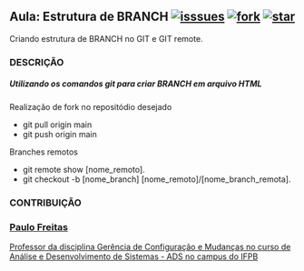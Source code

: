 ## Aula: Estrutura de BRANCH [![isssues](https://img.shields.io/github/issues/IsraelLazaro/exercicioSemana7)](https://img.shields.io/github/issues/IsraelLazaro/exercicioSemana7) [![fork](https://img.shields.io/github/forks/IsraelLazaro/exercicioSemana7)](https://img.shields.io/github/forks/IsraelLazaro/exercicioSemana7) [![star](https://img.shields.io/github/stars/IsraelLazaro/exercicioSemana7)](https://img.shields.io/github/stars/IsraelLazaro/exercicioSemana7)

Criando estrutura de BRANCH no GIT e GIT remote.

### DESCRIÇÃO
##### Utilizando os comandos git para criar BRANCH em arquivo HTML

Realização de fork no repositódio desejado
* git pull origin main
* git push origin main


Branches remotos
* git remote show [nome_remoto].
* git checkout -b [nome_branch] [nome_remoto]/[nome_branch_remota].


### CONTRIBUIÇÃO
### <a href="https://github.com/paulofreitasnt">Paulo Freitas
  <p>Professor da disciplina Gerência de Configuração e Mudanças no curso de Análise e Desenvolvimento de Sistemas - ADS no campus do IFPB </p>
